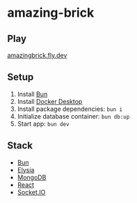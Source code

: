 # amazing-brick

## Play

[amazingbrick.fly.dev](https://amazingbrick.fly.dev)

## Setup

1. Install [Bun](https://bun.sh)
2. Install [Docker Desktop](https://www.docker.com/products/docker-desktop)
3. Install package dependencies: `bun i`
4. Initialize database container: `bun db:up`
5. Start app: `bun dev`

## Stack

-   [Bun](https://bun.sh)
-   [Elysia](https://elysiajs.com)
-   [MongoDB](https://www.mongodb.com)
-   [React](https://react.dev)
-   [Socket.IO](https://socket.io)
